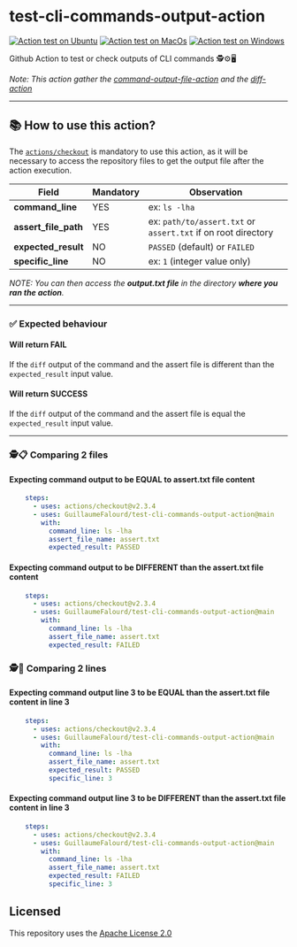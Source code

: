 # test-cli-commands-output-action

[![Action test on Ubuntu](https://github.com/GuillaumeFalourd/test-cli-commands-output-action/actions/workflows/ubuntu_test_command_output.yml/badge.svg)](https://github.com/GuillaumeFalourd/test-cli-commands-output-action/actions/workflows/ubuntu_test_command_output.yml) [![Action test on MacOs](https://github.com/GuillaumeFalourd/test-cli-commands-output-action/actions/workflows/macos_test_command_output.yml/badge.svg)](https://github.com/GuillaumeFalourd/test-cli-commands-output-action/actions/workflows/macos_test_command_output.yml) [![Action test on Windows](https://github.com/GuillaumeFalourd/test-cli-commands-output-action/actions/workflows/windows_test_command_output.yml/badge.svg)](https://github.com/GuillaumeFalourd/test-cli-commands-output-action/actions/workflows/windows_test_command_output.yml)

Github Action to test or check outputs of CLI commands 🕵️⚙️🖥

*Note: This action gather the [command-output-file-action](https://github.com/GuillaumeFalourd/command-output-file-action) and the [diff-action](https://github.com/GuillaumeFalourd/diff-action)*

* * *

## 📚 How to use this action?

The [`actions/checkout`](https://github.com/actions/checkout) is mandatory to use this action, as it will be necessary to access the repository files to get the output file after the action execution.

Field | Mandatory | Observation
------------ | ------------  | -------------
**command_line** | YES | ex: `ls -lha`
**assert_file_path** | YES | ex: `path/to/assert.txt` or `assert.txt` if on root directory
**expected_result** | NO | `PASSED` (default) or `FAILED`
**specific_line** | NO | ex: `1` (integer value only)

_NOTE: You can then access the **output.txt file** in the directory **where you ran the action**._

* * *

### ✅ Expected behaviour

#### Will return FAIL 

If the `diff` output of the command and the assert file is different than the `expected_result` input value.

#### Will return SUCCESS 

If the `diff` output of the command and the assert file is equal the `expected_result` input value.

 * * *

### 🕵️📋 Comparing 2 files

#### Expecting command output to be EQUAL to assert.txt file content

```yaml
    steps:
      - uses: actions/checkout@v2.3.4
      - uses: GuillaumeFalourd/test-cli-commands-output-action@main
        with:
          command_line: ls -lha
          assert_file_name: assert.txt
          expected_result: PASSED
```

#### Expecting command output to be DIFFERENT than the assert.txt file content

```yaml
    steps:
      - uses: actions/checkout@v2.3.4
      - uses: GuillaumeFalourd/test-cli-commands-output-action@main
        with:
          command_line: ls -lha
          assert_file_name: assert.txt
          expected_result: FAILED
```

### 🕵📝 Comparing 2 lines

#### Expecting command output line 3 to be EQUAL than the assert.txt file content in line 3

```yaml
    steps:
      - uses: actions/checkout@v2.3.4
      - uses: GuillaumeFalourd/test-cli-commands-output-action@main
        with:
          command_line: ls -lha
          assert_file_name: assert.txt
          expected_result: PASSED
          specific_line: 3
```

#### Expecting command output line 3 to be DIFFERENT than the assert.txt file content in line 3

```yaml
    steps:
      - uses: actions/checkout@v2.3.4
      - uses: GuillaumeFalourd/test-cli-commands-output-action@main
        with:
          command_line: ls -lha
          assert_file_name: assert.txt
          expected_result: FAILED
          specific_line: 3
```

## Licensed

This repository uses the [Apache License 2.0](https://github.com/GuillaumeFalourd/aws-cliaction/blob/main/LICENSE)
